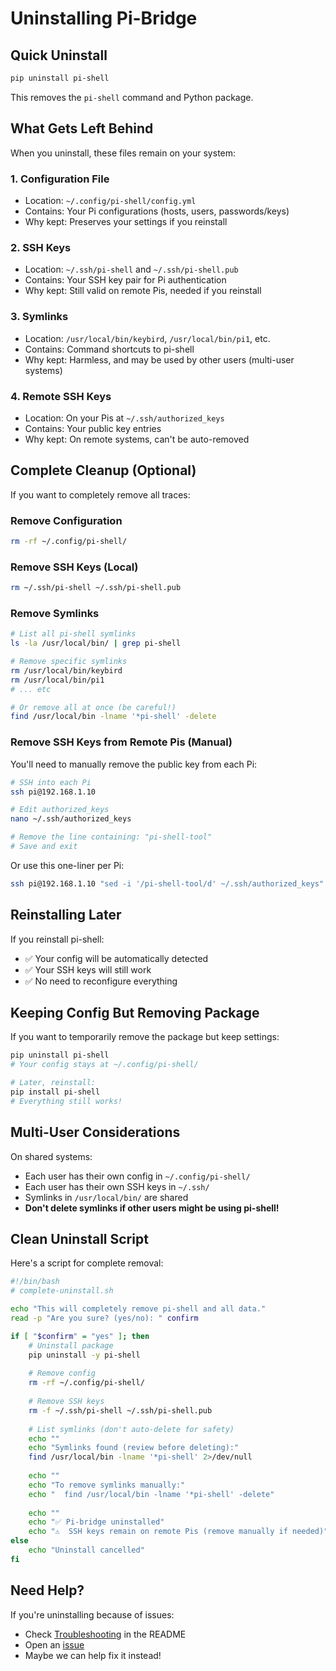 # Uninstalling Pi-Bridge

## Quick Uninstall

```bash
pip uninstall pi-shell
```

This removes the `pi-shell` command and Python package.

## What Gets Left Behind

When you uninstall, these files remain on your system:

### 1. **Configuration File**
- Location: `~/.config/pi-shell/config.yml`
- Contains: Your Pi configurations (hosts, users, passwords/keys)
- Why kept: Preserves your settings if you reinstall

### 2. **SSH Keys**
- Location: `~/.ssh/pi-shell` and `~/.ssh/pi-shell.pub`
- Contains: Your SSH key pair for Pi authentication
- Why kept: Still valid on remote Pis, needed if you reinstall

### 3. **Symlinks**
- Location: `/usr/local/bin/keybird`, `/usr/local/bin/pi1`, etc.
- Contains: Command shortcuts to pi-shell
- Why kept: Harmless, and may be used by other users (multi-user systems)

### 4. **Remote SSH Keys**
- Location: On your Pis at `~/.ssh/authorized_keys`
- Contains: Your public key entries
- Why kept: On remote systems, can't be auto-removed

## Complete Cleanup (Optional)

If you want to completely remove all traces:

### Remove Configuration
```bash
rm -rf ~/.config/pi-shell/
```

### Remove SSH Keys (Local)
```bash
rm ~/.ssh/pi-shell ~/.ssh/pi-shell.pub
```

### Remove Symlinks
```bash
# List all pi-shell symlinks
ls -la /usr/local/bin/ | grep pi-shell

# Remove specific symlinks
rm /usr/local/bin/keybird
rm /usr/local/bin/pi1
# ... etc

# Or remove all at once (be careful!)
find /usr/local/bin -lname '*pi-shell' -delete
```

### Remove SSH Keys from Remote Pis (Manual)

You'll need to manually remove the public key from each Pi:

```bash
# SSH into each Pi
ssh pi@192.168.1.10

# Edit authorized_keys
nano ~/.ssh/authorized_keys

# Remove the line containing: "pi-shell-tool"
# Save and exit
```

Or use this one-liner per Pi:
```bash
ssh pi@192.168.1.10 "sed -i '/pi-shell-tool/d' ~/.ssh/authorized_keys"
```

## Reinstalling Later

If you reinstall pi-shell:
- ✅ Your config will be automatically detected
- ✅ Your SSH keys will still work
- ✅ No need to reconfigure everything

## Keeping Config But Removing Package

If you want to temporarily remove the package but keep settings:

```bash
pip uninstall pi-shell
# Your config stays at ~/.config/pi-shell/

# Later, reinstall:
pip install pi-shell
# Everything still works!
```

## Multi-User Considerations

On shared systems:
- Each user has their own config in `~/.config/pi-shell/`
- Each user has their own SSH keys in `~/.ssh/`
- Symlinks in `/usr/local/bin/` are shared
- **Don't delete symlinks if other users might be using pi-shell!**

## Clean Uninstall Script

Here's a script for complete removal:

```bash
#!/bin/bash
# complete-uninstall.sh

echo "This will completely remove pi-shell and all data."
read -p "Are you sure? (yes/no): " confirm

if [ "$confirm" = "yes" ]; then
    # Uninstall package
    pip uninstall -y pi-shell
    
    # Remove config
    rm -rf ~/.config/pi-shell/
    
    # Remove SSH keys
    rm -f ~/.ssh/pi-shell ~/.ssh/pi-shell.pub
    
    # List symlinks (don't auto-delete for safety)
    echo ""
    echo "Symlinks found (review before deleting):"
    find /usr/local/bin -lname '*pi-shell' 2>/dev/null
    
    echo ""
    echo "To remove symlinks manually:"
    echo "  find /usr/local/bin -lname '*pi-shell' -delete"
    
    echo ""
    echo "✅ Pi-bridge uninstalled"
    echo "⚠️  SSH keys remain on remote Pis (remove manually if needed)"
else
    echo "Uninstall cancelled"
fi
```

## Need Help?

If you're uninstalling because of issues:
- Check [Troubleshooting](../README.md#-troubleshooting) in the README
- Open an [issue](https://github.com/mcyork/pi-shell/issues)
- Maybe we can help fix it instead!

